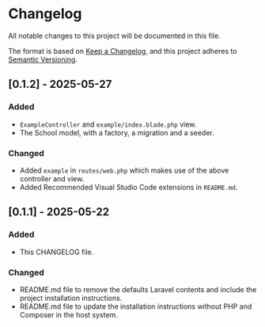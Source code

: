# Changelog

All notable changes to this project will be documented in this file.

The format is based on [Keep a Changelog](https://keepachangelog.com/en/1.1.0/),
and this project adheres to [Semantic Versioning](https://semver.org/spec/v2.0.0.html).

## [0.1.2] - 2025-05-27

### Added
- `ExampleController` and `example/index.blade.php` view.
- The School model, with a factory, a migration and a seeder.

### Changed
- Added `example` in `routes/web.php` which makes use of the above controller and view.
- Added Recommended Visual Studio Code extensions in `README.md`.

## [0.1.1] - 2025-05-22

### Added
- This CHANGELOG file.

### Changed
- README.md file to remove the defaults Laravel contents and include the project installation instructions.
- README.md file to update the installation instructions without PHP and Composer in the host system.
